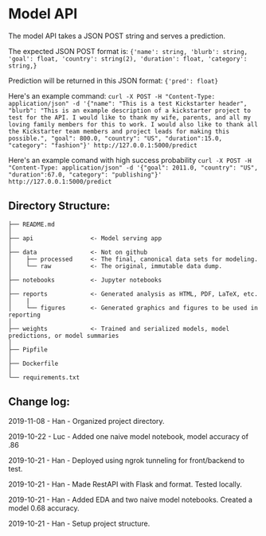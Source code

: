 # Model API
The model API takes a JSON POST string and serves a prediction.

The expected JSON POST format is:
`{'name': string, 'blurb': string, 'goal': float, 'country': string(2), 'duration': float, 'category': string,}`

Prediction will be returned in this JSON format:
`{'pred': float}`

Here's an example command:
```curl -X POST -H "Content-Type: application/json" -d '{"name": "This is a test Kickstarter header", "blurb": "This is an example description of a kickstarter project to test for the API. I would like to thank my wife, parents, and all my loving family members for this to work. I would also like to thank all the Kickstarter team members and project leads for making this possible.", "goal": 800.0, "country": "US", "duration":15.0, "category": "fashion"}' http://127.0.0.1:5000/predict```

Here's an example comand with high success probability
```curl -X POST -H "Content-Type: application/json" -d '{"goal": 2011.0, "country": "US", "duration":67.0, "category": "publishing"}' http://127.0.0.1:5000/predict```



## Directory Structure:
```
├── README.md
│
├── api                <- Model serving app
│
├── data               <- Not on github      
│    ├── processed     <- The final, canonical data sets for modeling.
│    └── raw           <- The original, immutable data dump.
│
├── notebooks          <- Jupyter notebooks
│
├── reports            <- Generated analysis as HTML, PDF, LaTeX, etc.
│    |
│    └── figures       <- Generated graphics and figures to be used in reporting
│
├── weights            <- Trained and serialized models, model predictions, or model summaries
│
├── Pipfile
│
├── Dockerfile
│
└── requirements.txt
```
## Change log:
2019-11-08 - Han - Organized project directory.

2019-10-22 - Luc - Added one naive model notebook, model accuracy of .86

2019-10-21 - Han - Deployed using ngrok tunneling for front/backend to test.

2019-10-21 - Han - Made RestAPI with Flask and format. Tested locally.

2019-10-21 - Han - Added EDA and two naive model notebooks. Created a model 0.68 accuracy.  

2019-10-21 - Han - Setup project structure.

